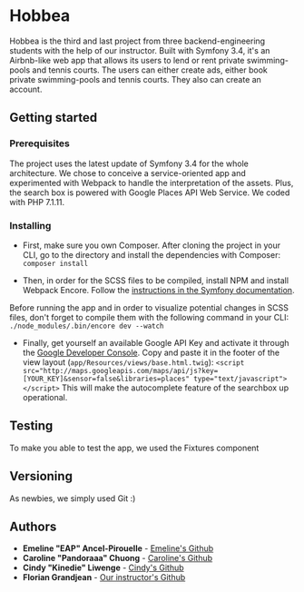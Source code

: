 # Hobbea

Hobbea is the third and last project from three backend-engineering students with the help of our instructor. Built with Symfony 3.4, it's an Airbnb-like web app that allows its users to lend or rent private swimming-pools and tennis courts. The users can either create ads, either book private swimming-pools and tennis courts. They also can create an account.

## Getting started

### Prerequisites

The project uses the latest update of Symfony 3.4 for the whole architecture. We chose to conceive a service-oriented app and experimented with Webpack to handle the interpretation of the assets. Plus, the search box is powered with Google Places API Web Service. 
We coded with PHP 7.1.11.

### Installing
* First, make sure you own Composer.
After cloning the project in your CLI, go to the directory and install the dependencies with Composer:
``composer install``

* Then, in order for the SCSS files to be compiled, install NPM and install Webpack Encore. Follow the [instructions in the Symfony documentation](http://symfony.com/doc/3.4/frontend.html).

Before running the app and in order to visualize potential changes in SCSS files, don't forget to compile them with the following command in your CLI:
``./node_modules/.bin/encore dev --watch``

* Finally, get yourself an available Google API Key and activate it through the [Google Developer Console](https://console.developers.google.com/apis/).
Copy and paste it in the footer of the view layout (``app/Resources/views/base.html.twig``):
``<script src="http://maps.googleapis.com/maps/api/js?key=[YOUR_KEY]&sensor=false&libraries=places" type="text/javascript"></script>``
This will make the autocomplete feature of the searchbox up operational.

## Testing
To make you able to test the app, we used the Fixtures component 

## Versioning
As newbies, we simply used Git :)

## Authors
* **Emeline "EAP" Ancel-Pirouelle** - [Emeline's Github](https://github.com/emelineap)
* **Caroline "Pandoraaa" Chuong** - [Caroline's Github](https://github.com/Pandoraaa)
* **Cindy "Kinedie" Liwenge** - [Cindy's Github](https://github.com/kinedie)
* **Florian Grandjean** - [Our instructor's Github](https://github.com/florianpdf/)
